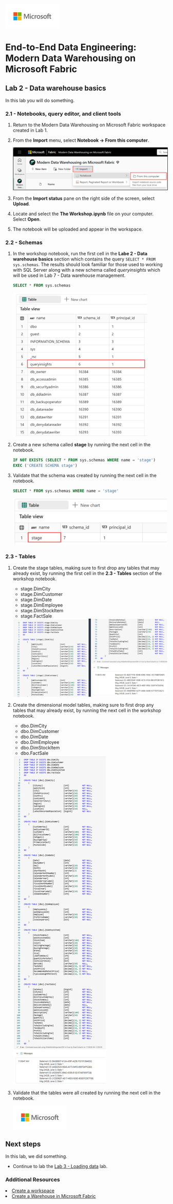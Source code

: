 <img src = "../assets/images/microsoft-logo.png" height = 75/>

# End-to-End Data Engineering:<br>Modern Data Warehousing on Microsoft Fabric

## Lab 2 - Data warehouse basics
In this lab you will do something. 

### 2.1 - Notebooks, query editor, and client tools
1. Return to the Modern Data Warehousing on Microsoft Fabric workspace created in Lab 1.

1. From the <b>Import</b> menu, select <b>Notebook -> From this computer</b>.

    <img src = "../assets/images/import_notebook_from_computer.png" style="border: 1.5px solid #000000;"/>

1. From the **Import status** pane on the right side of the screen, select **Upload**.

1. Locate and select the **The Workshop.ipynb** file on your computer. Select **Open**.

1. The notebook will be uploaded and appear in the workspace.

### 2.2 - Schemas

1. In the workshop notebook, run the first cell in the **Labe 2 - Data warehouse basics** section which contains the query ```SELECT * FROM sys.schemas```. The results should look familiar for those used to working with SQL Server along with a new schema called *queryinsights* which will be used in Lab 7 - Data warehouse management.

    ``` sql
    SELECT * FROM sys.schemas
    ```

    <img src = "../assets/images/1.png"/>

1. Create a new schema called **stage** by running the next cell in the notebook.

    ``` sql
    IF NOT EXISTS (SELECT * FROM sys.schemas WHERE name = 'stage')
    EXEC ('CREATE SCHEMA stage')
    ```
    
1. Validate that the schema was created by running the next cell in the notebook.

    ``` sql
    SELECT * FROM sys.schemas WHERE name = 'stage'
    ```

    <img src = "../assets/images/2.png"/>

### 2.3 - Tables

1. Create the stage tables, making sure to first drop any tables that may already exist, by running the first cell in the **2.3 - Tables** section of the workshop notebook.
    - stage.DimCity
    - stage.DimCustomer
    - stage.DimDate
    - stage.DimEmployee
    - stage.DimStockItem
    - stage.FactSale

    <img src = "../assets/images/02_create_stage_tables.png"/>

1. Create the dimensional model tables, making sure to first drop any tables that may already exist, by running the next cell in the workshop notebook. 
    - dbo.DimCity
    - dbo.DimCustomer
    - dbo.DimDate
    - dbo.DimEmployee
    - dbo.DimStockItem
    - dbo.FactSale

    <img src = "../assets/images/02_create_dimensional_model_tables.png"/>

1. Validate that the tables were all created by running the next cell in the notebook.

    <img src = "../assets/images/microsoft-logo.png" height = 75/>


## Next steps
In this lab, we did something.

- Continue to lab the [Lab 3 - Loading data](<03 - Loading Data.md>) lab.

### Additional Resources
<li><a href="https://learn.microsoft.com/en-us/fabric/fundamentals/create-workspaces" targer="_blank">Create a workspace</a></li>
<li><a href="https://learn.microsoft.com/en-us/fabric/data-warehouse/create-warehouse" targer="_blank">Create a Warehouse in Microsoft Fabric</a></li>